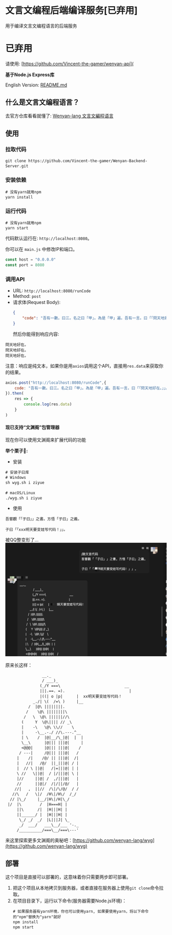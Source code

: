 # 文言文编程后端编译服务[已弃用]
用于编译文言文编程语言的后端服务



# 已弃用

请使用:  [https://github.com/Vincent-the-gamer/wenyan-api](



**基于Node.js Express库**

English Version: [README.md](./README.md)

## 什么是文言文编程语言？
去官方仓库看看就懂了: [Wenyan-lang 文言文編程语言](https://github.com/wenyan-lang/wenyan)

## 使用

### 拉取代码
~~~shell
git clone https://github.com/Vincent-the-gamer/Wenyan-Backend-Server.git
~~~

### 安装依赖
~~~shell
# 没有yarn就用npm
yarn install
~~~

### 运行代码
~~~shell
# 没有yarn就用npm
yarn start
~~~

代码默认运行在: `http://localhost:8080`。

你可以在 `main.js` 中修改IP和端口。

~~~js
const host = "0.0.0.0"
const port = 8080
~~~

### 调用API
* URL: `http://localhost:8080/runCode`
* Method: `post`
* 请求体(Request Body): 
    ~~~json
    {
        "code": "吾有一數。曰三。名之曰「甲」。為是「甲」遍。吾有一言。曰「「問天地好在。」」。書之。云云。"
    }
    ~~~
    然后你能得到响应内容:
~~~
問天地好在。
問天地好在。
問天地好在。
~~~
注意：响应是纯文本，如果你是用`axios`调用这个API，直接用`res.data`来获取你的结果。
~~~js
axios.post("http://localhost:8080/runCode",{
    code: "吾有一數。曰三。名之曰「甲」。為是「甲」遍。吾有一言。曰「「問天地好在。」」。書之。云云。"
}).then(
    res => {
        console.log(res.data)
    }
)
~~~

#### 现已支持“文渊阁”包管理器
现在你可以使用文渊阁来扩展代码的功能

**举个栗子🌰:**

* 安装
~~~shell
# 安装子曰库
# Windows
sh wyg.sh i ziyue

# macOS/Linux
./wyg.sh i ziyue
~~~

* 使用
~~~wy
吾嘗觀「「子曰」」之書。方悟「子曰」之義。

子曰「「xxx明天要变娃写代码！」」。 
~~~

被QQ整变形了...
![ziyue](./.github/ziyue.png)

原来长这样：

~~~
                __._                                    
                / ___)_                                  
               (_/Y ===\                            __  
               |||.==. =).                            |  
               |((| o |p|      |  xx明天要变娃写代码！
            _./| \(  /=\ )     |__                     
          /  |@\ ||||||||.                              
         /    \@\ ||||||||\                           
        /   \  \@\ ||||||//\                         
       (     Y  \@\|||| // _\                         
       |    -\   \@\ \\//    \                     
       |     -\__.-./ //\.---.^__                      
       | \    /  |@|__/\_|@|  |  |                     
       \__\      |@||| |||@|     |                     
       <@@@|     |@||| |||@|    /                        
      / ---|     /@||| |||@|   /                         
     |    /|    /@/ || |||@|  /|                         
     |   //|   /@/  ||_|||@| / |                         
     |  // \ ||@|   /|=|||@| | |                        
     \ //   \||@|  / |/|||@| \ |                      
     |//     ||@| /  ,/|||@|   |                         
     //      ||@|/  /|/||/@/   |                         
    //|   ,  ||//  /\|/\/@/  / /                       
   //\   /   \|/  /H\|/H\/  /_/                      
  // |\_/     |__/|H\|/H|\_/                          
 |/  |\        /  |H===H| |                             
     ||\      /|  |H|||H| |                             
     ||______/ |  |H|||H| |                              
      \_/ _/  _/  |L|||J| \_                           
      _/  ___/   ___\__/___ '-._                        
     /__________/===\__/===\---'  
~~~

来这里探索更多文渊阁的奥秘吧：[https://github.com/wenyan-lang/wyg](https://github.com/wenyan-lang/wyg)


## 部署
这个项目是直接可以部署的，这意味着你只需要两步即可部署。
1. 把这个项目从本地拷贝到服务器，或者直接在服务器上使用`git clone`命令拉取。
2. 在项目目录下，运行以下命令(服务器需要Node.js环境)：
    ~~~shell
    # 如果服务器有yarn环境，你也可以使用yarn, 如果要使用yarn，将以下命令的"npm"替换为"yarn"就好
    npm install
    npm start
    ~~~
